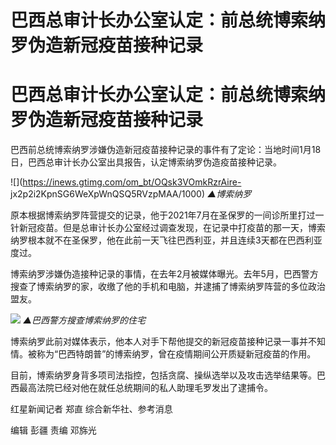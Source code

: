 # 巴西总审计长办公室认定：前总统博索纳罗伪造新冠疫苗接种记录

# 巴西总审计长办公室认定：前总统博索纳罗伪造新冠疫苗接种记录

巴西前总统博索纳罗涉嫌伪造新冠疫苗接种记录的事件有了定论：当地时间1月18日，巴西总审计长办公室出具报告，认定博索纳罗伪造疫苗接种记录。

![](https://inews.gtimg.com/om_bt/OQsk3VOmkRzrAire-
jx2p2i2KpnSG6WeXpWnQSQ5RVzpMAA/1000) _▲博索纳罗_

原本根据博索纳罗阵营提交的记录，他于2021年7月在圣保罗的一间诊所里打过一针新冠疫苗。但是总审计长办公室经过调查发现，在记录中打疫苗的那一天，博索纳罗根本就不在圣保罗，他在此前一天飞往巴西利亚，并且连续3天都在巴西利亚度过。

博索纳罗涉嫌伪造接种记录的事情，在去年2月被媒体曝光。去年5月，巴西警方搜查了博索纳罗的家，收缴了他的手机和电脑，并逮捕了博索纳罗阵营的多位政治盟友。

![](https://inews.gtimg.com/om_bt/OUMU0pzBBogGfog80iTL9TE0aw5GxLfNp63RUAYMYoeXoAA/1000)
_▲巴西警方搜查博索纳罗的住宅_

博索纳罗此前对媒体表示，他本人对手下帮他提交的新冠疫苗接种记录一事并不知情。被称为“巴西特朗普”的博索纳罗，曾在疫情期间公开质疑新冠疫苗的作用。

目前，博索纳罗身背多项司法指控，包括贪腐、操纵选举以及攻击选举结果等。巴西最高法院已经对他在就任总统期间的私人助理毛罗发出了逮捕令。

红星新闻记者 郑直 综合新华社、参考消息

编辑 彭疆 责编 邓旆光

